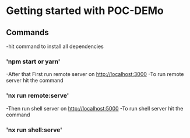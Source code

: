 # Getting started with POC-DEMo

## Commands

-hit command to install all dependencies
### 'npm start or yarn'

-After that First run remote server on [http://localhost:3000](http://localhost:3000)
  -To run remote server hit the command 
###  'nx run remote:serve'

-Then run shell server on [http://localhost:5000](http://localhost:5000)
  -To run shell server hit the command 
###  'nx run shell:serve'